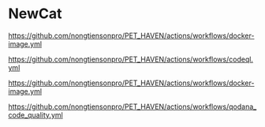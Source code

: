 # NewCat

https://github.com/nongtiensonpro/PET_HAVEN/actions/workflows/docker-image.yml

https://github.com/nongtiensonpro/PET_HAVEN/actions/workflows/codeql.yml

https://github.com/nongtiensonpro/PET_HAVEN/actions/workflows/docker-image.yml

https://github.com/nongtiensonpro/PET_HAVEN/actions/workflows/qodana_code_quality.yml
 
